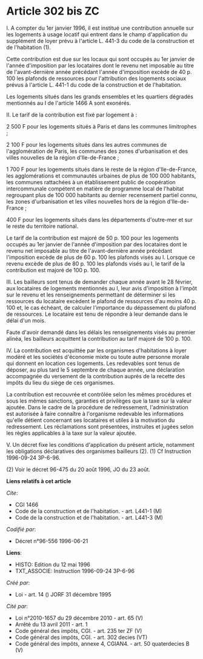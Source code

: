 # Article 302 bis ZC

I. A compter du 1er janvier 1996, il est institué une contribution annuelle sur les logements à usage locatif qui entrent
dans le champ d'application du supplément de loyer prévu à l'article L. 441-3 du code de la construction et de l'habitation
(1).

Cette contribution est due sur les locaux qui sont occupés au 1er janvier de l'année d'imposition par les locataires dont le
revenu net imposable au titre de l'avant-dernière année précédant l'année d'imposition excède de 40 p. 100 les plafonds de
ressources pour l'attribution des logements sociaux prévus à l'article L. 441-1 du code de la construction et de
l'habitation.

Les logements situés dans les grands ensembles et les quartiers dégradés mentionnés au I de l'article 1466 A sont exonérés.

II. Le tarif de la contribution est fixé par logement à :

2 500 F pour les logements situés à Paris et dans les communes limitrophes ;

2 100 F pour les logements situés dans les autres communes de l'agglomération de Paris, les communes des zones d'urbanisation
et des villes nouvelles de la région d'Ile-de-France ;

1 700 F pour les logements situés dans le reste de la région d'Ile-de-France, les agglomérations et communautés urbaines de
plus de 100 000 habitants, les communes rattachées à un établissement public de coopération intercommunale compétent en
matière de programme local de l'habitat regroupant plus de 100 000 habitants au dernier recensement partiel connu, les zones
d'urbanisation et les villes nouvelles hors de la région d'Ile-de-France ;

400 F pour les logements situés dans les départements d'outre-mer et sur le reste du territoire national.

Le tarif de la contribution est majoré de 50 p. 100 pour les logements occupés au 1er janvier de l'année d'imposition par des
locataires dont le revenu net imposable au titre de l'avant-dernière année précédant l'imposition excède de plus de 60 p. 100
les plafonds visés au I. Lorsque ce revenu excède de plus de 80 p. 100 les plafonds visés au I, le tarif de la contribution
est majoré de 100 p. 100.

III. Les bailleurs sont tenus de demander chaque année avant le 28 février, aux locataires de logements mentionnés au I, leur
avis d'imposition à l'impôt sur le revenu et les renseignements permettant de déterminer si les ressources du locataire
excèdent le plafond de ressources d'au moins 40 p. 100 et, le cas échéant, de calculer l'importance du dépassement du plafond
de ressources. Le locataire est tenu de répondre à leur demande dans le délai d'un mois.

Faute d'avoir demandé dans les délais les renseignements visés au premier alinéa, les bailleurs acquittent la contribution au
tarif majoré de 100 p. 100.

IV. La contribution est acquittée par les organismes d'habitations à loyer modéré et les sociétés d'économie mixte ou toute
autre personne morale qui donnent en location ces logements. Les redevables sont tenus de déposer, au plus tard le 5
septembre de chaque année, une déclaration accompagnée du versement de la contribution auprès de la recette des impôts du
lieu du siège de ces organismes.

La contribution est recouvrée et contrôlée selon les mêmes procédures et sous les mêmes sanctions, garanties et privilèges
que la taxe sur la valeur ajoutée. Dans le cadre de la procédure de redressement, l'administration est autorisée à faire
connaître à l'organisme redevable les informations qu'elle détient concernant ses locataires et utiles à la motivation du
redressement. Les réclamations sont présentées, instruites et jugées selon les règles applicables à la taxe sur la valeur
ajoutée.

V. Un décret fixe les conditions d'application du présent article, notamment les obligations déclaratives des organismes
bailleurs (2).    (1) Cf Instruction 1996-09-24 3P-6-96.

(2) Voir le décret 96-475 du 20 août 1996, JO du 23 août.

**Liens relatifs à cet article**

_Cite_:

  - CGI 1466
  - Code de la construction et de l'habitation. - art. L441-1 (M)
  - Code de la construction et de l'habitation. - art. L441-3 (M)

_Codifié par_:

  - Décret n°96-556 1996-06-21

**Liens**:

  - HISTO: Edition du 12 mai 1996
  - TXT_ASSOCIE: Instruction 1996-09-24 3P-6-96

_Créé par_:

  - Loi - art. 14 () JORF 31 décembre 1995

_Cité par_:

  - Loi n°2010-1657 du 29 décembre 2010 - art. 65 (V)
  - Arrêté du 13 avril 2011 - art. 1
  - Code général des impôts, CGI. - art. 235 ter ZF (V)
  - Code général des impôts, CGI. - art. 302 decies (VT)
  - Code général des impôts, annexe 4, CGIAN4. - art. 50 quaterdecies B (V)
